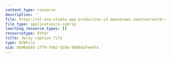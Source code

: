 ```yaml
---
content_type: resource
description: ''
file: https://ol-ocw-studio-app-production.s3.amazonaws.com/courses/6-451-principles-of-digital-communication-ii-spring-2005/0b90ab652f79f402d19a9686dafee4fa_MVpmgHSBSc0.srt
file_type: application/x-subrip
learning_resource_types: []
resourcetype: Other
title: 3play caption file
type: OCWFile
uid: 0b90ab65-2f79-f402-d19a-9686dafee4fa
---
```

